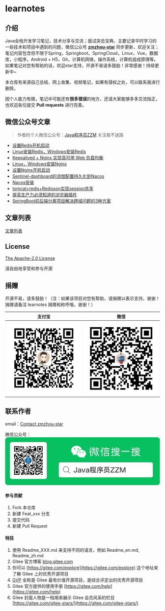 # learnotes

## 介绍
Java全栈开发学习笔记，技术分享与交流；面试突击宝典，主要记录平时学习的一些技术和项目中遇到的问题，微信公众号 [**zmzhou-star**](https://gitee.com/zmzhou-star/learnotes/raw/master/docs/wechat-zmzhou-star.png) 同步更新，欢迎关注；笔记内容包含但不限于Spring，Springboot，SpringCloud，Linux，Vue，数据库，小程序，Android + H5，Git，计算机网络，操作系统，计算机组成原理等。如果笔记对您有帮助的话，欢迎star支持，开源不易请多鼓励！非常感谢！持续更新中~

本仓库有来源自己总结、网上收集、视频笔记，如果有侵权之处，可以联系我进行删除。

因个人能力有限，笔记中可能还有**很多错误**的地方，还请大家能够多多交流指正，也欢迎各位提交 **Pull requests** 进行完善。

## 微信公众号文章
> 作者的个人微信公众号：[Java程序员ZZM](https://gitee.com/zmzhou-star/learnotes/raw/master/docs/wechat-zmzhou-star.png) 关注我不迷路

- [设置Redis开机启动](https://mp.weixin.qq.com/s/9DVvr-tfsnhe5EU60Ys2Uw)
- [Linux安装Redis，Windows安装Redis](https://mp.weixin.qq.com/s/wMD7JsW7nO9MNAfLoS3goQ)
- [Keepalived + Nginx 实现高可用 Web 负载均衡](https://mp.weixin.qq.com/s/mb2Dpd5iKTkvZd22YoXegQ)
- [Linux，Windows安装Nginx](https://mp.weixin.qq.com/s/x7JktQH3RIzGeRTQts7Xxg)
- [设置Nginx开机启动](https://mp.weixin.qq.com/s/EZWVZo5tTXpuUxIjEGXf_A)
- [Sentinel-dashboard的流控配置持久化到Nacos](https://mp.weixin.qq.com/s/J1pBh1gpqmKqKD0qYdkclg)
- [Nacos安装](https://mp.weixin.qq.com/s/duFTZTsnR1CHfn5OUFzFuw)
- [tomcat+redis+Redisson实现session共享](https://mp.weixin.qq.com/s/KCxxRyAEusIQ3paTKw2eiw)
- [提高生产力必须知道的浏览器插件](https://mp.weixin.qq.com/s/uBIXpeM9rX3T9Pdp5-FszQ)
- [SpringBoot前后端分离项目解决跨域问题的3种方案](https://mp.weixin.qq.com/s/xzMFV9TOiYMfNRyMs5FJng)

## 文章列表
[文章列表](_sidebar.md ':include :type=markdown')

## License
[The Apache-2.0 License](LICENSE ':ignore')

请自由地享受和参与开源

## 捐赠
开源不易，请多鼓励！（注：如果该项目对您有帮助，请捐赠以表示支持，谢谢！捐赠请备注 learnotes 捐赠和称呼哦，谢谢！）

| 支付宝 | 微信 |
| :------------: | :------------: |
| ![Alipay](docs/alipay.png) | ![Wechat](docs/wechatpay.png) |

## 联系作者
email：<a href="mailto:zmzhou-star@foxmail.com">Contact zmzhou-star</a>

微信公众号：![微信公众号](docs/wechat-zmzhou-star.png)

#### 参与贡献

1.  Fork 本仓库
2.  新建 Feat_xxx 分支
3.  提交代码
4.  新建 Pull Request


#### 特技

1.  使用 Readme\_XXX.md 来支持不同的语言，例如 Readme\_en.md, Readme\_zh.md
2.  Gitee 官方博客 [blog.gitee.com](https://blog.gitee.com)
3.  你可以 [https://gitee.com/explore](https://gitee.com/explore) 这个地址来了解 Gitee 上的优秀开源项目
4.  [GVP](https://gitee.com/gvp) 全称是 Gitee 最有价值开源项目，是综合评定出的优秀开源项目
5.  Gitee 官方提供的使用手册 [https://gitee.com/help](https://gitee.com/help)
6.  Gitee 封面人物是一档用来展示 Gitee 会员风采的栏目 [https://gitee.com/gitee-stars/](https://gitee.com/gitee-stars/)
